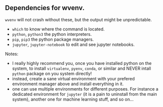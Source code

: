 ## Dependencies for wvenv.
`wvenv` will not crash without these, but the output might be unpredictable.  
- `which` to know where the command is located.
- `python`, `python3` the python interpreters.
- `pip`, `pip3` the python package managers.
- `jupyter`, `jupyter-notebook` to edit and see jupyter notebooks.

Notes:
- I really highly recommend you, once you have installed python on the system, to install `virtualenv`, `pyenv`, `conda`, or similar
and NEVER intall `python` package on you system directly!
- instead, create a sane virtual environment with your prefered environment manager above and install everything in it.
- one can use multiple environments for different purposes. For instance a dedicated environment for `jupyter`
(it is a pain to uninstall from the main system), another one for machine learning stuff, and so on...
